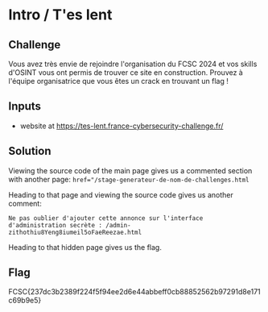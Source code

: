 # Intro / T'es lent

## Challenge
Vous avez très envie de rejoindre l'organisation du FCSC 2024 et vos skills d'OSINT vous ont permis de trouver ce site en construction. Prouvez à l'équipe organisatrice que vous êtes un crack en trouvant un flag !

## Inputs
- website at https://tes-lent.france-cybersecurity-challenge.fr/


## Solution
Viewing the source code of the main page gives us a commented section with another page: `href="/stage-generateur-de-nom-de-challenges.html`

Heading to that page and viewing the source code gives us another comment:
```
Ne pas oublier d'ajouter cette annonce sur l'interface d'administration secrète : /admin-zithothiu8Yeng8iumeil5oFaeReezae.html
```

Heading to that hidden page gives us the flag.

## Flag
FCSC{237dc3b2389f224f5f94ee2d6e44abbeff0cb88852562b97291d8e171c69b9e5} 
